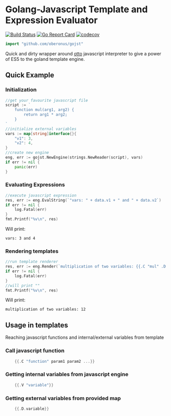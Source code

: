 # Golang-Javascript Template and Expression Evaluator
[![Build Status](https://travis-ci.org/Oberonus/gojst.svg?branch=master)](https://travis-ci.org/Oberonus/gojst)
[![Go Report Card](https://goreportcard.com/badge/github.com/oberonus/gojst)](https://goreportcard.com/report/github.com/oberonus/gojst)
[![codecov](https://codecov.io/gh/oberonus/gojst/branch/master/graph/badge.svg)](https://codecov.io/gh/oberonus/gojst)

```go
import "github.com/oberonus/gojst"
```

Quick and dirty wrapper around [otto](https://github.com/robertkrimen/otto) javascript 
interpreter to give a power of ES5 to the goland template engine. 

## Quick Example
### Initialization
```go
//get your favourite javascript file
script := `
    function mul(arg1, arg2) {
        return arg1 * arg2;
    }
`
//initialize external variables
vars := map[string]interface{}{
    "v1": 3,
    "v2": 4,
}
//create new engine
eng, err := gojst.NewEngine(strings.NewReader(script), vars)
if err != nil {
    panic(err)
}
```

### Evaluating Expressions
```go
//execute javascript expression
res, err := eng.EvalString(`"vars: " + data.v1 + " and " + data.v2`)
if err != nil {
    log.Fatal(err)
}
fmt.Printf("%v\n", res)
```
Will print:
```
vars: 3 and 4
```

### Rendering templates
```go
//run template renderer
res, err := eng.Render(`multiplication of two variables: {{.C "mul" .D.v1 .D.v2}}`)
if err != nil {
    log.Fatal(err)
}
//will print ""
fmt.Printf("%v\n", res)
```
Will print:
```
multiplication of two variables: 12
```

## Usage in templates
Reaching javascript functions and internal/external variables from template
### Call javascript function
```go
    {{.C "function" param1 param2 ...}}
```

### Getting internal variables from javascript engine
```go
    {{.V "variable"}}
```

### Getting external variables from provided map
```go
    {{.D.variable}}
```
